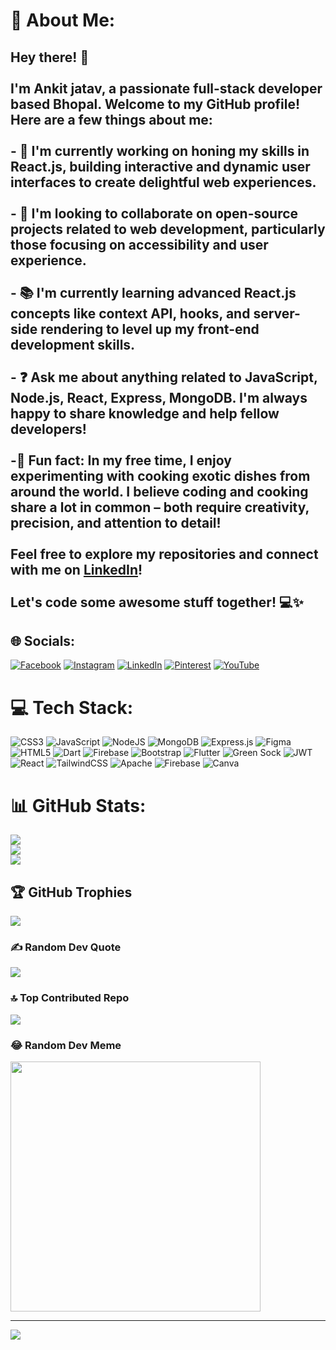 # 💫 About Me:
## Hey there! 👋<br><br>I'm Ankit jatav, a passionate full-stack developer based Bhopal. Welcome to my GitHub profile! Here are a few things about me:<br><br>- 🔨 I'm currently working on honing my skills in React.js, building interactive and dynamic user interfaces to create delightful web experiences.<br>  <br>- 🤝 I'm looking to collaborate on open-source projects related to web development, particularly those focusing on accessibility and user experience.<br><br>- 📚 I'm currently learning advanced React.js concepts like context API, hooks, and server-side rendering to level up my front-end development skills.<br><br>- ❓ Ask me about anything related to JavaScript, Node.js, React, Express, MongoDB. I'm always happy to share knowledge and help fellow developers!<br><br>-🎉 Fun fact: In my free time, I enjoy experimenting with cooking exotic dishes from around the world. I believe coding and cooking share a lot in common – both require creativity, precision, and attention to detail!<br><br>Feel free to explore my repositories and connect with me on [LinkedIn](https://www.linkedin.com/in/ankit-jatav-48b9b8257/)!<br><br>Let's code some awesome stuff together! 💻✨<br>


## 🌐 Socials:
[![Facebook](https://img.shields.io/badge/Facebook-%231877F2.svg?logo=Facebook&logoColor=white)](https://www.facebook.com/people/Ankit_ki_code/100088717605517/?mibextid=qi2Omg) [![Instagram](https://img.shields.io/badge/Instagram-%23E4405F.svg?logo=Instagram&logoColor=white)](https://instagram.com/ankit_ki_code) [![LinkedIn](https://img.shields.io/badge/LinkedIn-%230077B5.svg?logo=linkedin&logoColor=white)](https://www.linkedin.com/in/ankit-jatav-48b9b8257/) [![Pinterest](https://img.shields.io/badge/Pinterest-%23E60023.svg?logo=Pinterest&logoColor=white)](https://pinterest.com/ankitjatav165) [![YouTube](https://img.shields.io/badge/YouTube-%23FF0000.svg?logo=YouTube&logoColor=white)](www.youtube.com/@ankit_ki_code) 


# 💻 Tech Stack:
![CSS3](https://img.shields.io/badge/css3-%231572B6.svg?style=for-the-badge&logo=css3&logoColor=white) ![JavaScript](https://img.shields.io/badge/javascript-%23323330.svg?style=for-the-badge&logo=javascript&logoColor=%23F7DF1E) ![NodeJS](https://img.shields.io/badge/node.js-6DA55F?style=for-the-badge&logo=node.js&logoColor=white) ![MongoDB](https://img.shields.io/badge/MongoDB-%234ea94b.svg?style=for-the-badge&logo=mongodb&logoColor=white) ![Express.js](https://img.shields.io/badge/express.js-%23404d59.svg?style=for-the-badge&logo=express&logoColor=%2361DAFB) ![Figma](https://img.shields.io/badge/figma-%23F24E1E.svg?style=for-the-badge&logo=figma&logoColor=white) ![HTML5](https://img.shields.io/badge/html5-%23E34F26.svg?style=for-the-badge&logo=html5&logoColor=white) ![Dart](https://img.shields.io/badge/dart-%230175C2.svg?style=for-the-badge&logo=dart&logoColor=white) ![Firebase](https://img.shields.io/badge/firebase-%23039BE5.svg?style=for-the-badge&logo=firebase) ![Bootstrap](https://img.shields.io/badge/bootstrap-%238511FA.svg?style=for-the-badge&logo=bootstrap&logoColor=white) ![Flutter](https://img.shields.io/badge/Flutter-%2302569B.svg?style=for-the-badge&logo=Flutter&logoColor=white) ![Green Sock](https://img.shields.io/badge/green%20sock-88CE02?style=for-the-badge&logo=greensock&logoColor=white) ![JWT](https://img.shields.io/badge/JWT-black?style=for-the-badge&logo=JSON%20web%20tokens) ![React](https://img.shields.io/badge/react-%2320232a.svg?style=for-the-badge&logo=react&logoColor=%2361DAFB) ![TailwindCSS](https://img.shields.io/badge/tailwindcss-%2338B2AC.svg?style=for-the-badge&logo=tailwind-css&logoColor=white) ![Apache](https://img.shields.io/badge/apache-%23D42029.svg?style=for-the-badge&logo=apache&logoColor=white) ![Firebase](https://img.shields.io/badge/Firebase-039BE5?style=for-the-badge&logo=Firebase&logoColor=white) ![Canva](https://img.shields.io/badge/Canva-%2300C4CC.svg?style=for-the-badge&logo=Canva&logoColor=white)
# 📊 GitHub Stats:
![](https://github-readme-stats.vercel.app/api?username=ankitkicode&theme=radical&hide_border=false&include_all_commits=true&count_private=true)<br/>
![](https://github-readme-streak-stats.herokuapp.com/?user=ankitkicode&theme=radical&hide_border=false)<br/>
![](https://github-readme-stats.vercel.app/api/top-langs/?username=ankitkicode&theme=radical&hide_border=false&include_all_commits=true&count_private=true&layout=compact)

## 🏆 GitHub Trophies
![](https://github-profile-trophy.vercel.app/?username=ankitkicode&theme=radical&no-frame=false&no-bg=false&margin-w=4)

### ✍️ Random Dev Quote
![](https://quotes-github-readme.vercel.app/api?type=horizontal&theme=light)

### 🔝 Top Contributed Repo
![](https://github-contributor-stats.vercel.app/api?username=ankitkicode&limit=5&theme=tokyonight&combine_all_yearly_contributions=true)

### 😂 Random Dev Meme
<img src='https://randommeme-five.vercel.app/' style="height: 400px;"/>

---
[![](https://visitcount.itsvg.in/api?id=ankitkicode&icon=0&color=3)](https://visitcount.itsvg.in)

<!-- Proudly created with GPRM ( https://gprm.itsvg.in ) -->

